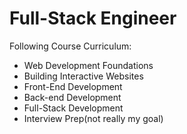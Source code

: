 # Full-Stack Engineer

Following Course Curriculum:

<ul>
  <li>Web Development Foundations</li>
  <li>Building Interactive Websites</li>
  <li>Front-End Development</li>
  <li>Back-end Development</li>
  <li>Full-Stack Development</li>
  <li>Interview Prep(not really my goal)</li>
</ul>
